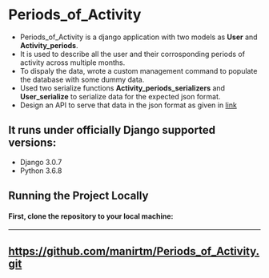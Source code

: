 # Periods_of_Activity

* Periods_of_Activity is a django application with two models as **User** and **Activity_periods**.
* It is used to describe all the user and their corrosponding periods of activity across multiple months.
* To dispaly the data, wrote a custom management command to populate the database with some dummy data.
* Used two serialize functions **Activity_periods_serializers** and **User_serialize** to serialize data for the expected json format.
* Design an API to serve that data in the json format as given in
[link](https://drive.google.com/open?id=1xZa3UoXZ3uj2j0Q7653iBp1NrT0gKj0Y)

## It runs under officially Django supported versions:

* Django 3.0.7
* Python 3.6.8

## Running the Project Locally

#### First, clone the repository to your local machine:
---
https://github.com/manirtm/Periods_of_Activity.git
---
